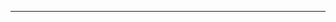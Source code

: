<!--
CO_OP_TRANSLATOR_METADATA:
{
  "original_hash": "c747db3d4bb981e919b7f3e5a4504269",
  "translation_date": "2025-08-27T13:19:37+00:00",
  "source_file": "04-PracticalSamples/foundrylocal/README.md",
  "language_code": "id"
}
-->


---

